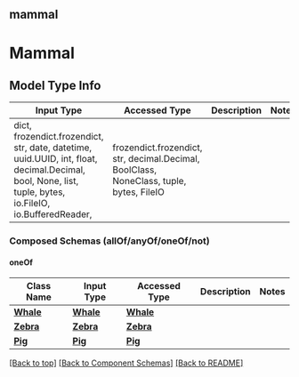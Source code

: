 <a name="top"></a>
## mammal
# Mammal

## Model Type Info
Input Type | Accessed Type | Description | Notes
------------ | ------------- | ------------- | -------------
dict, frozendict.frozendict, str, date, datetime, uuid.UUID, int, float, decimal.Decimal, bool, None, list, tuple, bytes, io.FileIO, io.BufferedReader,  | frozendict.frozendict, str, decimal.Decimal, BoolClass, NoneClass, tuple, bytes, FileIO |  |

### Composed Schemas (allOf/anyOf/oneOf/not)
#### oneOf
Class Name | Input Type | Accessed Type | Description | Notes
------------- | ------------- | ------------- | ------------- | -------------
[**Whale**](Whale.md) | [**Whale**](Whale.md) | [**Whale**](Whale.md) |  |
[**Zebra**](Zebra.md) | [**Zebra**](Zebra.md) | [**Zebra**](Zebra.md) |  |
[**Pig**](Pig.md) | [**Pig**](Pig.md) | [**Pig**](Pig.md) |  |

[[Back to top]](#top) [[Back to Component Schemas]](../../../README.md#Component-Schemas) [[Back to README]](../../../README.md)